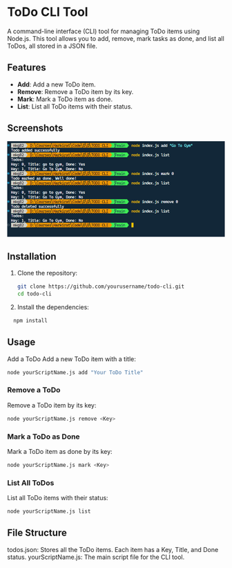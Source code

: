 # ToDo CLI Tool

A command-line interface (CLI) tool for managing ToDo items using Node.js. This tool allows you to add, remove, mark tasks as done, and list all ToDos, all stored in a JSON file.

## Features

- **Add**: Add a new ToDo item.
- **Remove**: Remove a ToDo item by its key.
- **Mark**: Mark a ToDo item as done.
- **List**: List all ToDo items with their status.

## Screenshots

![TODO CLI](image.png)



## Installation

1. Clone the repository:
   ```bash
   git clone https://github.com/yourusername/todo-cli.git
   cd todo-cli
2. Install the dependencies:
  ```bash
    npm install
```
## Usage
Add a ToDo
Add a new ToDo item with a title:

```bash
node yourScriptName.js add "Your ToDo Title"
```
### Remove a ToDo
Remove a ToDo item by its key:

```bash
node yourScriptName.js remove <Key>
```
### Mark a ToDo as Done
Mark a ToDo item as done by its key:
```bash
node yourScriptName.js mark <Key>
```
### List All ToDos
List all ToDo items with their status:
```bash
node yourScriptName.js list
```
## File Structure
todos.json: Stores all the ToDo items. Each item has a Key, Title, and Done status.
yourScriptName.js: The main script file for the CLI tool.
